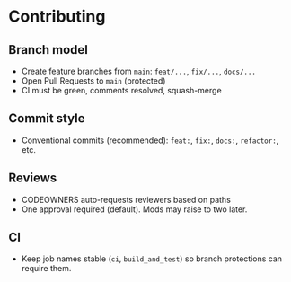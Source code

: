 # Contributing

## Branch model
- Create feature branches from `main`: `feat/...`, `fix/...`, `docs/...`
- Open Pull Requests to `main` (protected)
- CI must be green, comments resolved, squash-merge

## Commit style
- Conventional commits (recommended): `feat:`, `fix:`, `docs:`, `refactor:`, etc.

## Reviews
- CODEOWNERS auto-requests reviewers based on paths
- One approval required (default). Mods may raise to two later.

## CI
- Keep job names stable (`ci`, `build_and_test`) so branch protections can require them.
